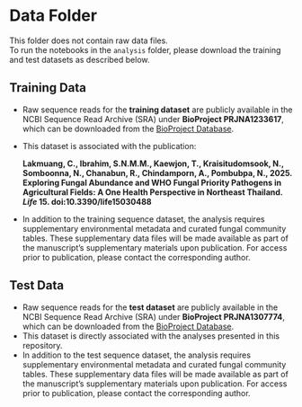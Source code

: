 # Data Folder

This folder does not contain raw data files.  
To run the notebooks in the `analysis` folder, please download the training and test datasets as described below.

## Training Data
- Raw sequence reads for the **training dataset** are publicly available in the NCBI Sequence Read Archive (SRA) under **BioProject PRJNA1233617**, which can be downloaded from the [BioProject Database](https://www.ncbi.nlm.nih.gov/bioproject/).

- This dataset is associated with the publication:

  **Lakmuang, C., Ibrahim, S.N.M.M., Kaewjon, T., Kraisitudomsook, N., Somboonna, N., Chanabun, R., Chindamporn, A., Pombubpa, N., 2025. Exploring Fungal Abundance and WHO Fungal Priority Pathogens in Agricultural Fields: A One Health Perspective in Northeast Thailand. *Life* 15. doi:10.3390/life15030488**

- In addition to the training sequence dataset, the analysis requires supplementary environmental metadata and curated fungal community tables. These supplementary data files will be made available as part of the manuscript’s supplementary materials upon publication. For access prior to publication, please contact the corresponding author.

## Test Data 
- Raw sequence reads for the **test dataset** are publicly available in the NCBI Sequence Read Archive (SRA) under **BioProject PRJNA1307774**, which can be downloaded from the [BioProject Database](https://www.ncbi.nlm.nih.gov/bioproject/).
- This dataset is directly associated with the analyses presented in this repository.  
- In addition to the test sequence dataset, the analysis requires supplementary environmental metadata and curated fungal community tables. These supplementary data files will be made available as part of the manuscript’s supplementary materials upon publication. For access prior to publication, please contact the corresponding author.